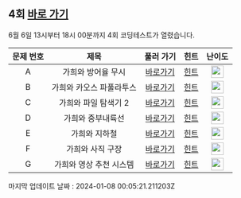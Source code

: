## 4회 [바로 가기](https://www.acmicpc.net/contest/view/819)
6월 6일 13시부터 18시 00분까지 4회 코딩테스트가 열렸습니다.

|문제 번호|제목|풀러 가기|힌트|난이도|
|:------:|:-------------:|:-----:|:-----:|:-----:|
|A|가희와 방어율 무시|[바로가기](https://www.acmicpc.net/problem/25238)|[힌트](https://github.com/cdog-gh/gh_coding_test/tree/main/4/1)| <img height="25px" width="25px" src="https://static.solved.ac/tier_small/2.svg"></img> |
|B|가희와 카오스 파풀라투스|[바로가기](https://www.acmicpc.net/problem/25239)|[힌트](https://github.com/cdog-gh/gh_coding_test/tree/main/4/2)| <img height="25px" width="25px" src="https://static.solved.ac/tier_small/8.svg"></img> |
|C|가희와 파일 탐색기 2|[바로가기](https://www.acmicpc.net/problem/25240)|[힌트](https://github.com/cdog-gh/gh_coding_test/tree/main/4/3)| <img height="25px" width="25px" src="https://static.solved.ac/tier_small/13.svg"></img> |
|D|가희와 중부내륙선|[바로가기](https://www.acmicpc.net/problem/25243)|[힌트](https://github.com/cdog-gh/gh_coding_test/tree/main/4/4)| <img height="25px" width="25px" src="https://static.solved.ac/tier_small/16.svg"></img> |
|E|가희와 지하철|[바로가기](https://www.acmicpc.net/problem/25242)|[힌트](https://github.com/cdog-gh/gh_coding_test/tree/main/4/5)| <img height="25px" width="25px" src="https://static.solved.ac/tier_small/16.svg"></img> |
|F|가희와 사직 구장|[바로가기](https://www.acmicpc.net/problem/25241)|[힌트](https://github.com/cdog-gh/gh_coding_test/tree/main/4/6)| <img height="25px" width="25px" src="https://static.solved.ac/tier_small/15.svg"></img> |
|G|가희와 영상 추천 시스템|[바로가기](https://www.acmicpc.net/problem/25244)|[힌트](https://github.com/cdog-gh/gh_coding_test/tree/main/4/7)| <img height="25px" width="25px" src="https://static.solved.ac/tier_small/18.svg"></img> |

마지막 업데이트 날짜 : 2024-01-08 00:05:21.211203Z